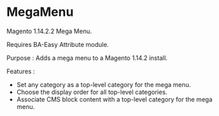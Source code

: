 # MegaMenu
Magento 1.14.2.2 Mega Menu.

Requires BA-Easy Attribute module.

Purpose : Adds a mega menu to a Magento 1.14.2 install.

Features :

* Set any category as a top-level category for the mega menu.
* Choose the display order for all top-level categories.
* Associate CMS block content with a top-level category for the mega menu.
